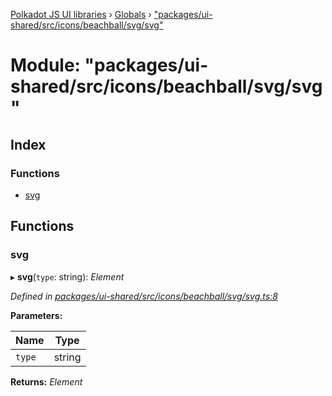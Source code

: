 [Polkadot JS UI libraries](../README.md) › [Globals](../globals.md) › ["packages/ui-shared/src/icons/beachball/svg/svg"](_packages_ui_shared_src_icons_beachball_svg_svg_.md)

# Module: "packages/ui-shared/src/icons/beachball/svg/svg"

## Index

### Functions

* [svg](_packages_ui_shared_src_icons_beachball_svg_svg_.md#svg)

## Functions

###  svg

▸ **svg**(`type`: string): *Element*

*Defined in [packages/ui-shared/src/icons/beachball/svg/svg.ts:8](https://github.com/polkadot-js/ui/blob/0bffc7af/packages/ui-shared/src/icons/beachball/svg/svg.ts#L8)*

**Parameters:**

Name | Type |
------ | ------ |
`type` | string |

**Returns:** *Element*
